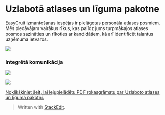 # Uzlabotā atlases un līguma pakotne

EasyCruit izmantošanas iespējas ir pielāgotas personāla atlases posmiem. Mēs piedāvājam vairākus rīkus, kas palīdz jums turpmākajos atlases posmos sazināties un rīkoties ar kandidātiem, kā arī identificēt talantus uzņēmuma ietvaros.

[![](../Resources/Images/easycruit_challenge_thumb_120_0.jpg)](../Resources/Images/easycruit_challenge.jpg)

### Integrētā komunikācija

[![](../Resources/Images/integrated_communication_1_thumb_120_0.jpg)](../Resources/Images/integrated_communication_1.jpg)

[![](../Resources/Images/integrated_communication_2_thumb_120_0.jpg)](../Resources/Images/integrated_communication_2.jpg)

[Noklikšķiniet šeit, lai lejupielādētu PDF rokasgrāmatu par Uzlaboto atlases un līguma pakotni.](https://support.easycruit.net/@api/deki/files/325/easycruit_advanced_selection_contracting.pdf?revision=1)


> Written with [StackEdit](https://stackedit.io/).
<!--stackedit_data:
eyJoaXN0b3J5IjpbLTEzMjg1MjQyODVdfQ==
-->